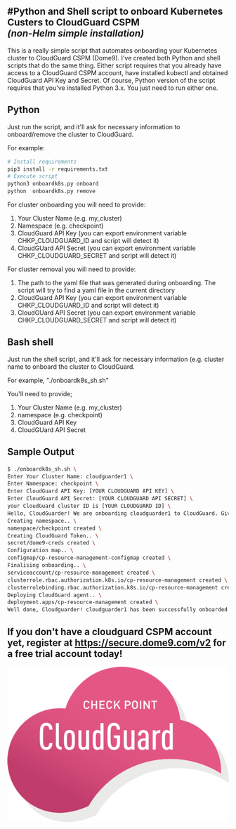 #Python and Shell script to onboard Kubernetes Custers to CloudGuard CSPM \
***(non-Helm simple installation)***
----------------

This is a really simple script that automates onboarding your Kubernetes cluster to CloudGuard CSPM (Dome9).   I've created both Python and shell scripts that do the same thing. Either script requires that you already have access to a CloudGuard CSPM account, have installed kubectl and obtained CloudGuard API Key and Secret. Of course, Python version of the script requires that you've installed Python 3.x. You just need to run either one.

Python
---
Just run the script, and it'll ask for necessary information to onboard/remove the cluster to CloudGuard. 

For example:

```bash
# Install requirements
pip3 install -r requirements.txt
# Execute script
python3 onboardk8s.py onboard
python  onboardk8s.py remove
```

For cluster onboarding you will need to provide:

1. Your Cluster Name (e.g. my_cluster)
2. Namespace (e.g. checkpoint)
3. CloudGuard API Key (you can export environment variable CHKP_CLOUDGUARD_ID and script will detect it)
4. CloudGUard API Secret (you can export environment variable CHKP_CLOUDGUARD_SECRET and script will detect it)

For cluster removal you will need to provide:

1. The path to the yaml file that was generated during onboarding. The script will try to find a yaml file in the current directory
2. CloudGuard API Key (you can export environment variable CHKP_CLOUDGUARD_ID and script will detect it)
3. CloudGUard API Secret (you can export environment variable CHKP_CLOUDGUARD_SECRET and script will detect it)


Bash shell
---

Just run the shell script, and it'll ask for necessary information (e.g. cluster name to onboard the cluster to CloudGuard.

For example, "./onboardk8s_sh.sh"

You'll need to provide;

1. Your Cluster Name (e.g. my_cluster)
2. namespace (e.g. checkpoint)
3. CloudGuard API Key
4. CloudGUard API Secret

Sample Output
----
```bash
$ ./onboardk8s_sh.sh \
Enter Your Cluster Name: cloudguarder1 \
Enter Namespace: checkpoint \
Enter CloudGuard API Key: [YOUR CLOUDGUARD API KEY] \
Enter CloudGuard API Secret: [YOUR CLOUDGUARD API SECRET] \
your CloudGuard cluster ID is [YOUR CLOUDGUARD ID] \
Hello, CloudGuarder! We are onboarding cloudguarder1 to CloudGuard. Give us a moment. \
Creating namespace.. \
namespace/checkpoint created \
Creating CloudGuard Token.. \
secret/dome9-creds created \
Configuration map.. \
configmap/cp-resource-management-configmap created \
Finalising onboarding.. \
serviceaccount/cp-resource-management created \
clusterrole.rbac.authorization.k8s.io/cp-resource-management created \
clusterrolebinding.rbac.authorization.k8s.io/cp-resource-management created
Deploying CloudGuard agent.. \
deployment.apps/cp-resource-management created \ 
Well done, Cloudguarder! cloudguarder1 has been successfully onboarded to CloudGuard!
```

If you don't have a cloudguard CSPM account yet, register at https://secure.dome9.com/v2 for a free trial account today!
----
 ![header image](cloudguard.png)

